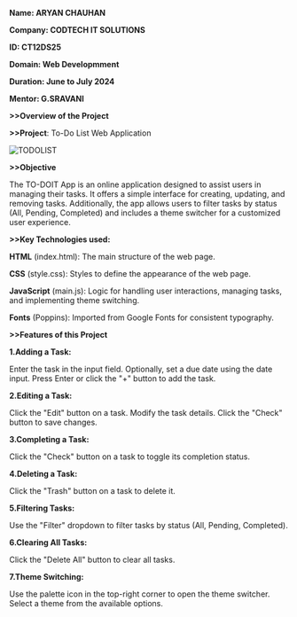 **Name: ARYAN CHAUHAN**

**Company: CODTECH IT SOLUTIONS**

**ID: CT12DS25**

**Domain: Web Developmment**

**Duration: June to July 2024**

**Mentor: G.SRAVANI**


**>>Overview of the Project**


**>>Project**: To-Do List Web Application 

![TODOLIST](https://github.com/user-attachments/assets/c0a1f771-4504-4c0e-96c9-84f2ca2de92a)



**>>Objective**

The TO-DOIT App is an online application designed to assist users in managing their tasks. It offers a simple interface for creating, updating, and removing tasks. Additionally, the app allows users to filter tasks by status (All, Pending, Completed) and includes a theme switcher for a customized user experience.


**>>Key Technologies used:**

**HTML** (index.html): The main structure of the web page.

**CSS** (style.css): Styles to define the appearance of the web page.

**JavaScript** (main.js): Logic for handling user interactions, managing tasks, and implementing theme switching.

**Fonts** (Poppins): Imported from Google Fonts for consistent typography.


**>>Features of this Project**

**1.Adding a Task:**

Enter the task in the input field.
Optionally, set a due date using the date input.
Press Enter or click the "+" button to add the task.

**2.Editing a Task:**

Click the "Edit" button on a task.
Modify the task details.
Click the "Check" button to save changes.

**3.Completing a Task:**

Click the "Check" button on a task to toggle its completion status.

**4.Deleting a Task:**

Click the "Trash" button on a task to delete it.

**5.Filtering Tasks:**

Use the "Filter" dropdown to filter tasks by status (All, Pending, Completed).

**6.Clearing All Tasks:**

Click the "Delete All" button to clear all tasks.

**7.Theme Switching:**

Use the palette icon in the top-right corner to open the theme switcher.
Select a theme from the available options.

